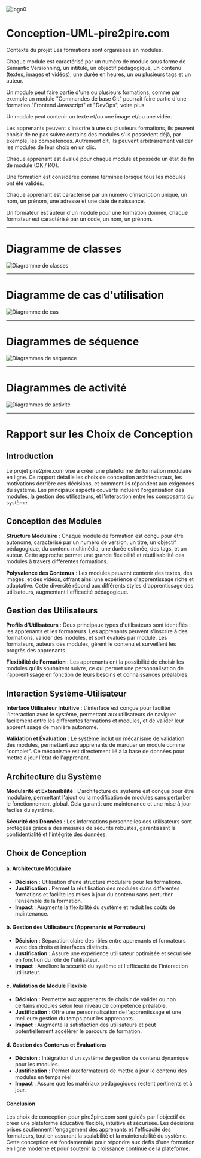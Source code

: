 ![logo0](https://github.com/AlkordyMonir/Conception-UML-pire2pire.com/assets/129857970/43e732fc-e369-4566-a5c7-7d1c260a5d27)
# Conception-UML-pire2pire.com
Contexte du projet
Les formations sont organisées en modules.

Chaque module est caractérisé par un numéro de module sous forme de Semantic Versionning, un intitulé, un objectif pédagogique, un contenu (textes, images et vidéos), une durée en heures, un ou plusieurs tags et un auteur.

Un module peut faire partie d'une ou plusieurs formations, comme par exemple un module "Commandes de base Git" pourrait faire partie d'une formation "Frontend Javascript" et "DevOps", voire plus.

Un module peut contenir un texte et/ou une image et/ou une vidéo.

Les apprenants peuvent s'inscrire à une ou plusieurs formations, ils peuvent choisir de ne pas suivre certains des modules s'ils possèdent déjà, par exemple, les compétences. Autrement dit, ils peuvent arbitrairement valider les modules de leur choix en un clic.

Chaque apprenant est évalué pour chaque module et possède un état de fin de module (OK / KO).

Une formation est considérée comme terminée lorsque tous les modules ont été validés.

Chaque apprenant est caractérisé par un numéro d’inscription unique, un nom, un prénom, une adresse et une date de naissance.

Un formateur est auteur d'un module pour une formation donnée, chaque formateur est caractérisé par un code, un nom, un prénom.
***
# Diagramme de classes
![Diagramme de classes](https://github.com/AlkordyMonir/Conception-UML-pire2pire.com/assets/129857970/4378e203-1da6-4f50-927f-f66b701d0b7c)
***
# Diagramme de cas d'utilisation
![Diagramme de cas](https://github.com/AlkordyMonir/Conception-UML-pire2pire.com/assets/129857970/fb4a6e4a-3bad-49fb-b25b-5447c8b2d979)
***
# Diagrammes de séquence
![Diagrammes de séquence](https://github.com/AlkordyMonir/Conception-UML-pire2pire.com/assets/129857970/20a742cd-da85-4d78-a641-621dacf81f2e)
***
# Diagrammes de activité
![Diagrammes de activité](https://github.com/AlkordyMonir/Conception-UML-pire2pire.com/assets/129857970/f3311162-662d-4d91-959f-1a7fef595625)
***
# Rapport sur les Choix de Conception 


## Introduction

Le projet pire2pire.com vise à créer une plateforme de formation modulaire en ligne. Ce rapport détaille les choix de conception architecturaux, les motivations derrière ces décisions, et comment ils répondent aux exigences du système. Les principaux aspects couverts incluent l'organisation des modules, la gestion des utilisateurs, et l'interaction entre les composants du système.

## Conception des Modules
**Structure Modulaire** : Chaque module de formation est conçu pour être autonome, caractérisé par un numéro de version, un titre, un objectif pédagogique, du contenu multimédia, une durée estimée, des tags, et un auteur. Cette approche permet une grande flexibilité et réutilisabilité des modules à travers différentes formations.

**Polyvalence des Contenus** : Les modules peuvent contenir des textes, des images, et des vidéos, offrant ainsi une expérience d'apprentissage riche et adaptative. Cette diversité répond aux différents styles d'apprentissage des utilisateurs, augmentant l'efficacité pédagogique.

## Gestion des Utilisateurs
**Profils d'Utilisateurs** : Deux principaux types d'utilisateurs sont identifiés : les apprenants et les formateurs. Les apprenants peuvent s'inscrire à des formations, valider des modules, et sont évalués par module. Les formateurs, auteurs des modules, gèrent le contenu et surveillent les progrès des apprenants.

**Flexibilité de Formation** : Les apprenants ont la possibilité de choisir les modules qu'ils souhaitent suivre, ce qui permet une personnalisation de l'apprentissage en fonction de leurs besoins et connaissances préalables.

## Interaction Système-Utilisateur
**Interface Utilisateur Intuitive** : L'interface est conçue pour faciliter l'interaction avec le système, permettant aux utilisateurs de naviguer facilement entre les différentes formations et modules, et de valider leur apprentissage de manière autonome.

**Validation et Évaluation** : Le système inclut un mécanisme de validation des modules, permettant aux apprenants de marquer un module comme "complet". Ce mécanisme est directement lié à la base de données pour mettre à jour l'état de l'apprenant.

## Architecture du Système
**Modularité et Extensibilité** : L'architecture du système est conçue pour être modulaire, permettant l'ajout ou la modification de modules sans perturber le fonctionnement global. Cela garantit une maintenance et une mise à jour faciles du système.

**Sécurité des Données** : Les informations personnelles des utilisateurs sont protégées grâce à des mesures de sécurité robustes, garantissant la confidentialité et l'intégrité des données.

##  Choix de Conception

#### a. Architecture Modulaire
- **Décision** : Utilisation d'une structure modulaire pour les formations.
- **Justification** : Permet la réutilisation des modules dans différentes formations et facilite les mises à jour du contenu sans perturber l'ensemble de la formation.
- **Impact** : Augmente la flexibilité du système et réduit les coûts de maintenance.

#### b. Gestion des Utilisateurs (Apprenants et Formateurs)
- **Décision** : Séparation claire des rôles entre apprenants et formateurs avec des droits et interfaces distincts.
- **Justification** : Assure une expérience utilisateur optimisée et sécurisée en fonction du rôle de l'utilisateur.
- **Impact** : Améliore la sécurité du système et l'efficacité de l'interaction utilisateur.

#### c. Validation de Module Flexible
- **Décision** : Permettre aux apprenants de choisir de valider ou non certains modules selon leur niveau de compétence préalable.
- **Justification** : Offre une personnalisation de l'apprentissage et une meilleure gestion du temps pour les apprenants.
- **Impact** : Augmente la satisfaction des utilisateurs et peut potentiellement accélérer le parcours de formation.

#### d. Gestion des Contenus et Évaluations
- **Décision** : Intégration d'un système de gestion de contenu dynamique pour les modules.
- **Justification** : Permet aux formateurs de mettre à jour le contenu des modules en temps réel.
- **Impact** : Assure que les matériaux pédagogiques restent pertinents et à jour.


#### Conclusion
Les choix de conception pour pire2pire.com sont guidés par l'objectif de créer une plateforme éducative flexible, intuitive et sécurisée. Les décisions prises soutiennent l'engagement des apprenants et l'efficacité des formateurs, tout en assurant la scalabilité et la maintenabilité du système. Cette conception est fondamentale pour répondre aux défis d'une formation en ligne moderne et pour soutenir la croissance continue de la plateforme.
